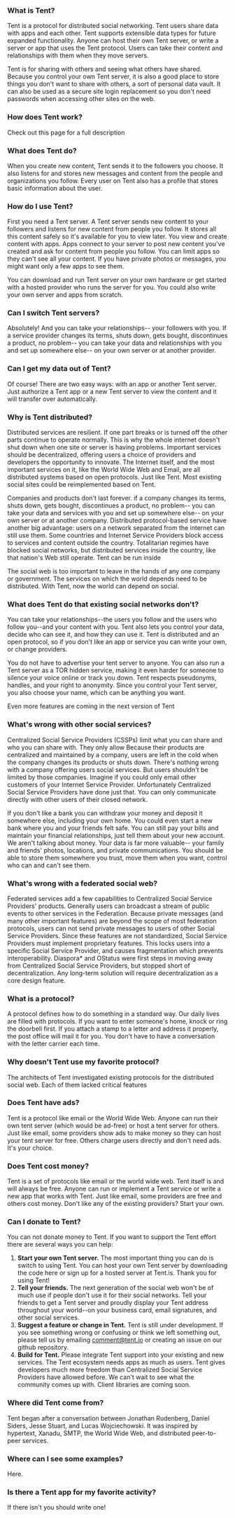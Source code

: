 ### What is Tent?

Tent is a protocol for distributed social networking. Tent users share data with
apps and each other. Tent supports extensible data types for future expanded
functionality. Anyone can host their own Tent server, or write a server or app
that uses the Tent protocol. Users can take their content and relationships with
them when they move servers.

Tent is for sharing with others and seeing what others have shared. Because you
control your own Tent server, it is also a good place to store things you don't
want to share with others, a sort of personal data vault. It can also be used as
a secure site login replacement so you don't need passwords when accessing other
sites on the web.


### How does Tent work?

Check out this page for a full description


### What does Tent do?

When you create new content, Tent sends it to the followers you choose. It also
listens for and stores new messages and content from the people and
organizations you follow. Every user on Tent also has a profile that stores
basic information about the user.


### How do I use Tent?

First you need a Tent server. A Tent server sends new content to your followers
and listens for new content from people you follow. It stores all this content
safely so it's available for you to view later. You view and create content with
apps. Apps connect to your server to post new content you've created and ask for
content from people you follow. You can limit apps so they can't see all your
content. If you have private photos or messages, you might want only a few apps
to see them.

You can download and run Tent server on your own hardware or get started with
a hosted provider who runs the server for you. You could also write your own
server and apps from scratch.


### Can I switch Tent servers?

Absolutely! And you can take your relationships-- your followers with you. If
a service provider changes its terms, shuts down, gets bought, discontinues
a product, no problem-- you can take your data and relationships with you and
set up somewhere else-- on your own server or at another provider.


### Can I get my data out of Tent?

Of course! There are two easy ways: with an app or another Tent server. Just
authorize a Tent app or a new Tent server to view the content and it will
transfer over automatically.


### Why is Tent distributed?

Distributed services are resilient. If one part breaks or is turned off the
other parts continue to operate normally. This is why the whole internet doesn't
shut down when one site or server is having problems. Important services should
be decentralized, offering users a choice of providers and developers the
opportunity to innovate. The Internet itself, and the most important services on
it, like the World Wide Web and Email, are all distributed systems based on open
protocols. Just like Tent. Most existing social sites could be reimplemented
based on Tent.

Companies and products don't last forever. if a company changes its terms, shuts
down, gets bought, discontinues a product, no problem-- you can take your data
and services with you and set up somewhere else-- on your own server or at
another company. Distributed protocol-based service have another big advantage:
users on a network separated from the internet can still use them. Some
countries and Internet Service Providers block access to services and content
outside the country. Totalitarian regimes have blocked social networks, but
distributed services inside the country, like that nation's Web still operate.
Tent can be run inside

The social web is too important to leave in the hands of any one company or
government. The services on which the world depends need to be distributed. With
Tent, now the world can depend on social.


### What does Tent do that existing social networks don't?

You can take your relationships--the users you follow and the users who follow
you--and your content with you. Tent also lets you control your data, decide who
can see it, and how they can use it. Tent is distributed and an open protocol,
so if you don't like an app or service you can write your own, or change
providers.

You do not have to advertise your tent server to anyone. You can also run a Tent
server as a TOR hidden service, making it even harder for someone to silence
your voice online or track you down. Tent respects pseudonyms, handles, and your
right to anonymity. Since you control your Tent server, you also choose your
name, which can be anything you want.

Even more features are coming in the next version of Tent


### What's wrong with other social services?

Centralized Social Service Providers (CSSPs) limit what you can share and who
you can share with. They only allow Because their products are centralized and
maintained by a company, users are left in the cold when the company changes its
products or shuts down. There's nothing wrong with a company offering users
social services. But users shouldn't be limited by those companies. Imagine if
you could only email other customers of your Internet Service Provider.
Unfortunately Centralized Social Service Providers have done just that. You can
only communicate directly with other users of their closed network.

If you don't like a bank you can withdraw your money and deposit it somewhere
else, including your own home. You could even start a new bank where you and
your friends felt safe. You can still pay your bills and maintain your financial
relationships, just tell them about your new account. We aren't talking about
money. Your data is far more valuable-- your family and friends' photos,
locations, and private communications. You should be able to store them
somewhere you trust, move them when you want, control who can and can't see
them.


### What's wrong with a federated social web?

Federated services add a few capabilities to Centralized Social Service
Providers' products. Generally users can broadcast a stream of public events to
other services in the Federation. Because private messages (and many other
important features) are beyond the scope of most federation protocols, users can
not send private messages to users of other Social Service Providers. Since
these features are not standardized, Social Service Providers must implement
proprietary features. This locks users into a specific Social Service Provider,
and causes fragmentation which prevents interoperability. Diaspora* and OStatus
were first steps in moving away from Centralized Social Service Providers, but
stopped short of decentralization. Any long-term solution will require
decentralization as a core design feature.


### What is a protocol?

A protocol defines how to do something in a standard way. Our daily lives are
filled with protocols. If you want to enter someone's home, knock or ring the
doorbell first. If you attach a stamp to a letter and address it properly, the
post office will mail it for you. You don't have to have a conversation with the
letter carrier each time.


### Why doesn't Tent use my favorite protocol?

The architects of Tent investigated existing protocols for the distributed
social web. Each of them lacked critical features


### Does Tent have ads?

Tent is a protocol like email or the World Wide Web. Anyone can run their own
tent server (which would be ad-free) or host a tent server for others. Just like
email, some providers show ads to make money so they can host your tent server
for free. Others charge users directly and don't need ads. It's your choice.


### Does Tent cost money?

Tent is a set of protocols like email or the world wide web. Tent itself is and
will always be free. Anyone can run or implement a Tent service or write a new
app that works with Tent.  Just like email, some providers are free and others
cost money. Don't like any of the existing providers? Start your own.


### Can I donate to Tent?

You can not donate money to Tent. If you want to support the Tent effort there
are several ways you can help:

1. **Start your own Tent server.**  The most important thing you can do is switch to
   using Tent. You can host your own Tent server by downloading the code here or
   sign up for a hosted server at Tent.is. Thank you for using Tent!
2. **Tell your friends.**  The next generation of the social web won't be of much
   use if people don't use it for their social networks. Tell your friends to
   get a Tent server and proudly display your Tent address throughout your
   world--on your business card, email signatures, and other social services.
3. **Suggest a feature or change in Tent.**  Tent is still under development. If you
   see something wrong or confusing or think we left something out, please tell
   us by emailing comment@tent.io or creating an issue on our github repository.
4. **Build for Tent.**  Please integrate Tent support into your existing and new
   services. The Tent ecosystem needs apps as much as users. Tent gives
   developers much more freedom than Centralized Social Service Providers have
   allowed before. We can't wait to see what the community comes up with. Client
   libraries are coming soon.


### Where did Tent come from?

Tent began after a conversation between Jonathan Rudenberg, Daniel Siders, Jesse
Stuart, and Lucas Wojciechowski. It was inspired by hypertext, Xanadu, SMTP, the
World Wide Web, and distributed peer-to-peer services.


### Where can I see some examples?

Here.


### Is there a Tent app for my favorite activity?

If there isn't you should write one!
